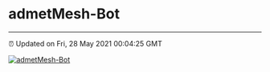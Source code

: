 # admetMesh-Bot
---
⏰ Updated on Fri, 28 May 2021 00:04:25 GMT

[![admetMesh-Bot](https://github.com/kotori-y/admetMesh-bot/actions/workflows/main.yml/badge.svg)](https://github.com/kotori-y/admetMesh-bot/actions/workflows/main.yml)
